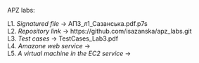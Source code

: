 APZ labs: 
<p>L1. <i>Signatured file</i> -> АПЗ_л1_Сазанська.pdf.p7s
<br/>L2. <i>Repository link</i> -> https://github.com/isazanska/apz_labs.git
<br/>L3. <i>Test cases</i> -> TestCases_Lab3.pdf 
<br/>L4. <i>Amazone web service</i> ->
<br/>L5. <i>A virtual machine in the EC2 service</i> ->

